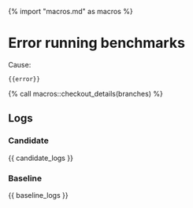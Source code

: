 {% import "macros.md" as macros %}

# Error running benchmarks

Cause:

```
{{error}}
```

{% call macros::checkout_details(branches) %}

## Logs

### Candidate

{{ candidate_logs }}

### Baseline

{{ baseline_logs }}
